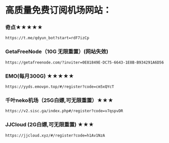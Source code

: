 # 高质量免费订阅机场网站：

### 奇点★★★★★
```
https://t.me/qdyun_bot?start=rdF7izCp
```
### GetaFreeNode（10G 无限重置）(网站失效)
```
https://getafreenode.com/?inviter=0E81849E-DC75-6643-1E8B-B934291A6D56
```
### EMO(每月300G) ★★★★★
```
https://yyds.emovpn.top/#/register?code=cm5xQYcT
```
### 千叶neko机场（25G白嫖,可无限重置）★★★
```
https://v2.sisc.ga/index.php#/register?code=v7qspvDR
```
### JJCloud (2G白嫖,可无限重置) ★★★
```
https://jjcloud.xyz/#/register?code=h1Av1NzA
```
